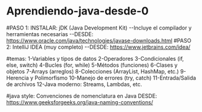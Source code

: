 # Aprendiendo-java-desde-0

#PASO  1: INSTALAR: jDK (Java Development Kit)
--Incluye el compilador y herramientas necesarias
--DESDE: https://www.oracle.com/java/technologies/javase-downloads.html
#PASO 2: IntelliJ IDEA (muy completo)
--DESDE: https://www.jetbrains.com/idea/

#temas:
1-Variables y tipos de datos
2-Operadores
3-Condicionales (if, else, switch)
4-Bucles (for, while)
5-Métodos (funciones)
6-Clases y objetos
7-Arrays (arreglos)
8-Colecciones (ArrayList, HashMap, etc.)
9-Herencia y Polimorfismo
10-Manejo de errores (try, catch)
11-Entrada/Salida de archivos
12-Java moderno: Streams, Lambdas, etc.

#java style: Convenciones de nomenclatura en Java
DESDE: https://www.geeksforgeeks.org/java-naming-conventions/


